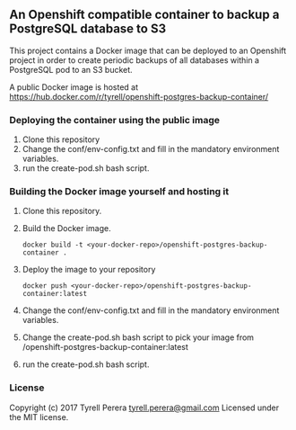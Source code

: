 ## An Openshift compatible container to backup a PostgreSQL database to S3

This project contains a Docker image that can be deployed to an Openshift project in order to create periodic backups of all databases within a PostgreSQL pod to an S3 bucket.

A public Docker image is hosted at https://hub.docker.com/r/tyrell/openshift-postgres-backup-container/ 

### Deploying the container using the public image

  1. Clone this repository
  2. Change the conf/env-config.txt and fill in the mandatory environment variables. 
  3. run the create-pod.sh bash script.
  
### Building the Docker image yourself and hosting it

  1. Clone this repository.
  2. Build the Docker image.
  
     `docker build -t <your-docker-repo>/openshift-postgres-backup-container .`
    
  3. Deploy the image to your repository 
  
     `docker push <your-docker-repo>/openshift-postgres-backup-container:latest`
    
  4. Change the conf/env-config.txt and fill in the mandatory environment variables. 
  5. Change the create-pod.sh bash script to pick your image from <your-docker-repo>/openshift-postgres-backup-container:latest
  6. run the create-pod.sh bash script.

### License
Copyright (c) 2017 Tyrell Perera <tyrell.perera@gmail.com>
Licensed under the MIT license.
